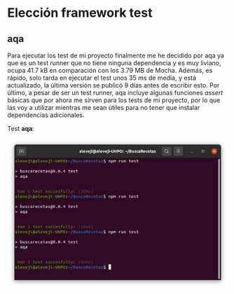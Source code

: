 # Elección framework test
## aqa
Para ejecutar los test de mi proyecto finalmente me he decidido por aqa ya que es un test runner
que no tiene ninguna dependencia y es muy liviano, ocupa 41.7 kB en comparación con los 3.79 MB
de Mocha. Además, es rápido, solo tarda en ejecutar el test unos 35 ms de media, y está actualizado,
la última versión se publicó 9 días antes de escribir esto. Por último, a pesar de ser un test runner,
aqa incluye algunas funciones _assert_ básicas que por ahora me sirven para los tests de mi proyecto,
por lo que las voy a utilizar mientras me sean útiles para no tener que instalar dependencias
adicionales.

Test **aqa**:

![aqa test](img/aqa_test.png)
